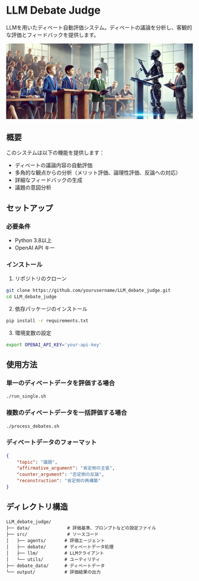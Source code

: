 # LLM Debate Judge

LLMを用いたディベート自動評価システム。ディベートの議論を分析し、客観的な評価とフィードバックを提供します。

![](judge.png)

## 概要

このシステムは以下の機能を提供します：
- ディベートの議論内容の自動評価
- 多角的な観点からの分析（メリット評価、論理性評価、反論への対応）
- 詳細なフィードバックの生成
- 議題の意図分析

## セットアップ

### 必要条件
- Python 3.8以上
- OpenAI API キー

### インストール

1. リポジトリのクローン
```bash
git clone https://github.com/yourusername/LLM_debate_judge.git
cd LLM_debate_judge
```

2. 依存パッケージのインストール
```bash
pip install -r requirements.txt
```

3. 環境変数の設定
```bash
export OPENAI_API_KEY='your-api-key'
```

## 使用方法

### 単一のディベートデータを評価する場合
```bash
./run_single.sh
```

### 複数のディベートデータを一括評価する場合
```bash
./process_debates.sh
```

### ディベートデータのフォーマット
```json
{
    "topic": "議題",
    "affirmative_argument": "肯定側の主張",
    "counter_argument": "否定側の反論",
    "reconstruction": "肯定側の再構築"
}
```

## ディレクトリ構造
```
LLM_debate_judge/
├── data/              # 評価基準、プロンプトなどの設定ファイル
├── src/               # ソースコード
│   ├── agents/       # 評価エージェント
│   ├── debate/       # ディベートデータ処理
│   ├── llm/          # LLMクライアント
│   └── utils/        # ユーティリティ
├── debate_data/      # ディベートデータ
└── output/           # 評価結果の出力
```

